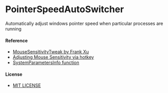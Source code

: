 # PointerSpeedAutoSwitcher
Automatically adjust windows pointer speed when particular processes are running

#### Reference
* [MouseSensitivityTweak by Frank Xu](https://github.com/northbright/MouseSensitivityTweak)
* [Adjusting Mouse Sensitivity via hotkey](http://www.autohotkey.com/board/topic/13531-adjusting-mouse-sensitivity-via-hotkey/)
* [SystemParametersInfo function](https://msdn.microsoft.com/en-us/library/windows/desktop/ms724947(v=vs.85).aspx)

#### License
* [MIT LICENSE](./LICENSE)
